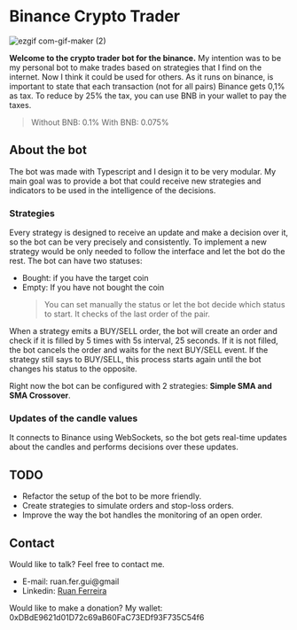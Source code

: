 # Binance Crypto Trader
![ezgif com-gif-maker (2)](https://user-images.githubusercontent.com/43659888/189414480-bfc5e8c8-2ada-42c8-be4d-d45bdf2be713.gif)

**Welcome to the crypto trader bot for the binance.**
My intention was to be my personal bot to make trades based on strategies that I find on the internet. Now I think it could be used for others.
As it runs on binance, is important to state that each transaction (not for all pairs) Binance gets 0,1% as tax.
To reduce by 25% the tax, you can use BNB in your wallet to pay the taxes.

> Without BNB: 0.1%
> With BNB: 0.075%

## About the bot

The bot was made with Typescript and I design it to be very modular.
My main goal was to provide a bot that could receive new strategies and indicators to be used in the intelligence of the decisions.

### Strategies

Every strategy is designed to receive an update and make a decision over it, so the bot can be very precisely and consistently. To implement a new strategy would be only needed to follow the interface and let the bot do the rest.
The bot can have two statuses:

- Bought: if you have the target coin
- Empty: If you have not bought the coin
  > You can set manually the status or let the bot decide which status to start. It checks of the last order of the pair.

When a strategy emits a BUY/SELL order, the bot will create an order and check if it is filled by 5 times with 5s interval, 25 seconds. If it is not filled, the bot cancels the order and waits for the next BUY/SELL event. If the strategy still says to BUY/SELL, this process starts again until the bot changes his status to the opposite.

Right now the bot can be configured with 2 strategies: **Simple SMA and SMA Crossover**.

### Updates of the candle values

It connects to Binance using WebSockets, so the bot gets real-time updates about the candles and performs decisions over these updates.

## TODO

- Refactor the setup of the bot to be more friendly.
- Create strategies to simulate orders and stop-loss orders.
- Improve the way the bot handles the monitoring of an open order.

## Contact
Would like to talk? Feel free to contact me.
* E-mail: ruan.fer.gui@gmail
* Linkedin: [Ruan Ferreira](https://www.linkedin.com/in/ruan-ferreira-87a15a180/)

Would like to make a donation?
My wallet: 0xDBdE9621d01D72c69aB60FaC73EDf93F735C54f6
